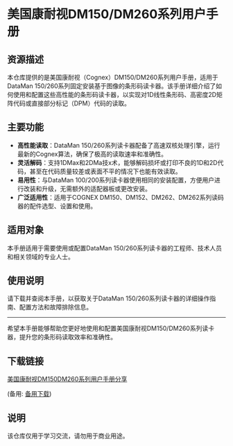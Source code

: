 # 美国康耐视DM150/DM260系列用户手册

## 资源描述

本仓库提供的是美国康耐视（Cognex）DM150/DM260系列用户手册，适用于DataMan 150/260系列固定安装基于图像的条形码读卡器。该手册详细介绍了如何使用和配置这些高性能的条形码读卡器，以实现对1D线性条形码、高密度2D矩阵代码或直接部分标记（DPM）代码的读取。

## 主要功能

- **高性能读取**：DataMan 150/260系列读卡器配备了高速双核处理引擎，运行最新的Cognex算法，确保了极高的读取速率和准确性。
- **灵活解码**：支持1DMax和2DMa技x术，能够解码损坏或打印不良的1D和2D代码，甚至在代码质量较差或表面不平的情况下也能有效读取。
- **易用性**：与DataMan 100/200系列读卡器使用相同的安装配置，方便用户进行改装和升级，无需额外的适配器板或更改安装。
- **广泛适用性**：适用于COGNEX DM150、DM152、DM262、DM262系列读码器的配件选型、设置和使用。

## 适用对象

本手册适用于需要使用或配置DataMan 150/260系列读卡器的工程师、技术人员和相关领域的专业人士。

## 使用说明

请下载并查阅本手册，以获取关于DataMan 150/260系列读卡器的详细操作指南、配置方法和故障排除信息。

---

希望本手册能够帮助您更好地使用和配置美国康耐视DM150/DM260系列读卡器，提升您的条形码读取效率和准确性。

## 下载链接
[美国康耐视DM150DM260系列用户手册分享](https://pan.quark.cn/s/b303e23ec81f) 

(备用: [备用下载](https://pan.baidu.com/s/1lQzgEz0qBYvlhlNcHN85zA?pwd=1234))

## 说明

该仓库仅用于学习交流，请勿用于商业用途。
